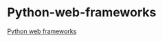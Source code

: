# Python-web-frameworks
[Python web frameworks](https://en.wikipedia.org/wiki/Category:Python_(programming_language)_web_frameworks)

